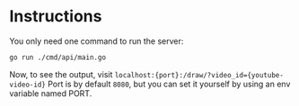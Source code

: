 # Instructions

You only need one command to run the server:

```bash
go run ./cmd/api/main.go
```


Now, to see the output, visit `localhost:{port}:/draw/?video_id={youtube-video-id}`
Port is by default `8080`, but you can set it yourself by using an env variable named PORT.